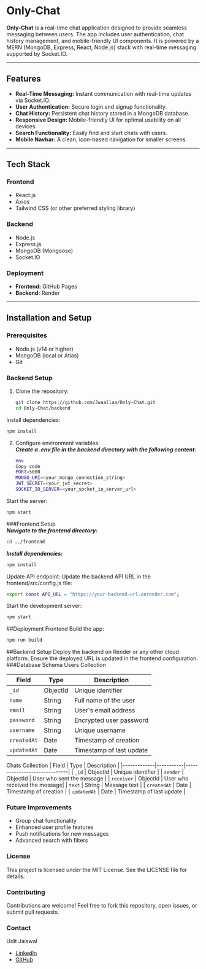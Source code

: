 # Only-Chat  

**Only-Chat** is a real-time chat application designed to provide seamless messaging between users. The app includes user authentication, chat history management, and mobile-friendly UI components. It is powered by a MERN (MongoDB, Express, React, Node.js) stack with real-time messaging supported by Socket.IO.  

---

## Features  

- **Real-Time Messaging:** Instant communication with real-time updates via Socket.IO.  
- **User Authentication:** Secure login and signup functionality.  
- **Chat History:** Persistent chat history stored in a MongoDB database.  
- **Responsive Design:** Mobile-friendly UI for optimal usability on all devices.  
- **Search Functionality:** Easily find and start chats with users.  
- **Mobile Navbar:** A clean, icon-based navigation for smaller screens.  

---

## Tech Stack  

### Frontend  
- React.js  
- Axios  
- Tailwind CSS (or other preferred styling library)  

### Backend  
- Node.js  
- Express.js  
- MongoDB (Mongoose)  
- Socket.IO  

### Deployment  
- **Frontend:** GitHub Pages  
- **Backend:** Render  

---

## Installation and Setup  

### Prerequisites  

- Node.js (v14 or higher)  
- MongoDB (local or Atlas)  
- Git  

### Backend Setup  

1. Clone the repository:  
   ```bash  
   git clone https://github.com/Jwaallaa/Only-Chat.git  
   cd Only-Chat/backend
   ```
Install dependencies:
   ```bash
   npm install
   ```

2. Configure environment variables:  
***Create a .env file in the backend directory with the following content:***
   ```bash
   env
   Copy code
   PORT=5000  
   MONGO_URI=<your_mongo_connection_string>  
   JWT_SECRET=<your_jwt_secret>  
   SOCKET_IO_SERVER=<your_socket_io_server_url>
   ```
Start the server:
   ```bash
   npm start
   ```

###Frontend Setup  
***Navigate to the frontend directory:***
   ```bash
   cd ../frontend
   ```
***Install dependencies:***
   ```bash
   npm install
   ```

Update API endpoint:
Update the backend API URL in the frontend/src/config.js file:
   ```bash
   export const API_URL = "https://your-backend-url.onrender.com";
   ```
Start the development server:
   ```bash
   npm start
   ```
##Deployment
Frontend
Build the app:
   ```bash
   npm run build
   ``` 
 
##Backend Setup
Deploy the backend on Render or any other cloud platform. Ensure the deployed URL is updated in the frontend configuration.
###Database Schema
Users Collection
   
| Field       | Type      | Description              |
|-------------|-----------|--------------------------|
| `_id`       | ObjectId  | Unique identifier        |
| `name`      | String    | Full name of the user    |
| `email`     | String    | User's email address     |
| `password`  | String    | Encrypted user password  |
| `username`  | String    | Unique username          |
| `createdAt` | Date      | Timestamp of creation    |
| `updatedAt` | Date      | Timestamp of last update |

   
Chats Collection
   | Field       | Type      | Description                  |
|-------------|-----------|------------------------------|
| `_id`       | ObjectId  | Unique identifier            |
| `sender`    | ObjectId  | User who sent the message    |
| `receiver`  | ObjectId  | User who received the message|
| `text`      | String    | Message text                 |
| `createdAt` | Date      | Timestamp of creation        |
| `updatedAt` | Date      | Timestamp of last update     |
   


### Future Improvements
- Group chat functionality
- Enhanced user profile features
- Push notifications for new messages
- Advanced search with filters
### License
This project is licensed under the MIT License. See the LICENSE file for details.

### Contributing
Contributions are welcome! Feel free to fork this repository, open issues, or submit pull requests.

### Contact  
Udit Jaiswal

- [LinkedIn](https://www.linkedin.com/in/udit--jaiswal/)
- [GitHub](https://github.com/Jwaallaa/)
